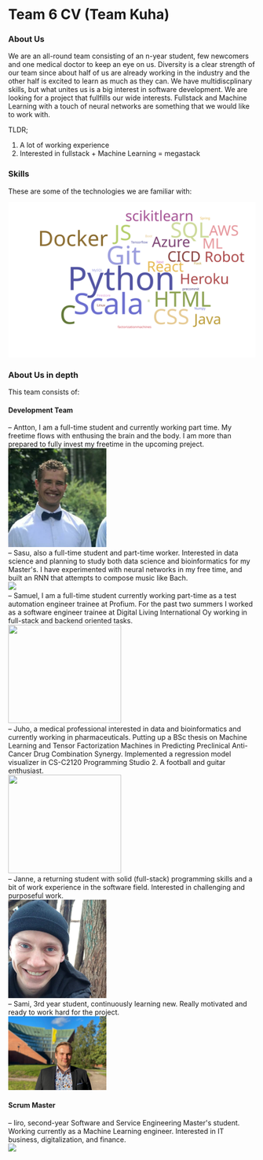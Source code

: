 # Team 6 CV (Team Kuha)

### About Us

We are an all-round team consisting of an n-year student, few newcomers and one medical doctor to keep an eye on us. Diversity is a clear strength of our team since about half of us are already working in the industry and the other half is excited to learn as much as they can. We have multidiscplinary skills, but what unites us is a big interest in software development.
We are looking for a project that fullfills our wide interests. Fullstack and Machine Learning with a touch of neural networks are something that we would like to work with.

TLDR;
1. A lot of working experience
2. Interested in fullstack + Machine Learning = megastack


### Skills

These are some of the technologies we are familiar with:

![word cloud of team competencies](./wordcloud.svg)


### About Us in depth

This team consists of:
#### Development Team

– Antton, I am a full-time student and currently working part time. My freetime flows with enthusing the brain and the body. I am more than prepared to fully invest my freetime in the upcoming preject. <br/>
<img src= "./photo_2021-10-15_19-23-04.jpg" width="200"/> <br/>
– Sasu, also a full-time student and part-time worker. Interested in data science and planning to study both data science and bioinformatics for my Master's. I have experimented with neural networks in my free time, and built an RNN that attempts to compose music like Bach. <br/>
<img src="https://media-exp1.licdn.com/dms/image/C4E03AQFNaxeGxPVE2A/profile-displayphoto-shrink_800_800/0/1617624888188?e=1639612800&v=beta&t=IEX41N8wX3FR3DGAQ_tUI30x5ISwa_ts6pjWS3dzlk8" width="200"/> <br/>
– Samuel, I am a full-time student currently working part-time as a test automation engineer trainee at Profium. For the past two summers I worked as a software engineer trainee at Digital Living International Oy working in full-stack and backend oriented tasks. <br/>
<img src="https://media-exp1.licdn.com/dms/image/C4D03AQFNTshnRUfGjA/profile-displayphoto-shrink_400_400/0/1547990427470?e=1639612800&v=beta&t=es2h2XMu00u2vt8lhmTW0TDOUdDo6gb0Sji7d_mY6uw"
width="230" height="200"/> <br/>
– Juho, a medical professional interested in data and bioinformatics and currently working in pharmaceuticals. Putting up a BSc thesis on Machine Learning and Tensor Factorization Machines in Predicting Preclinical Anti-Cancer Drug Combination Synergy. Implemented a regression model visualizer in CS-C2120 Programming Studio 2. A football and guitar enthusiast. <br/>
<img src="https://media-exp1.licdn.com/dms/image/C4E03AQG1PL4qJTj0eQ/profile-displayphoto-shrink_400_400/0/1516321807775?e=1640217600&v=beta&t=-rXpeNxMhmnWOUpAXewM84v0KKSIMzb__8iYMLw6Xss"
width="230" height="200"/> <br/>
– Janne, a returning student with solid (full-stack) programming skills and a bit of work experience in the software field. Interested in challenging and purposeful work. <br/>
<img src="./janne.jpg" width="200"/> <br/>
– Sami, 3rd year student, continuously learning new. Really motivated and ready to work hard for the project. <br/>
<img src= "./IMG_4246 (2).JPG" width="200"/> <br/>

#### Scrum Master
– Iiro, second-year Software and Service Engineering Master's student. Working currently as a Machine Learning engineer. Interested in IT business, digitalization, and finance. <br/>
<img src="https://media-exp1.licdn.com/dms/image/C4D03AQHoNzTgk95Lgw/profile-displayphoto-shrink_200_200/0/1538816217145?e=1640217600&v=beta&t=Hh1NRwunlxAtwvlHsFfgdsPNPhG1Mau-PRwdFwp0q5s" width="200"/>
